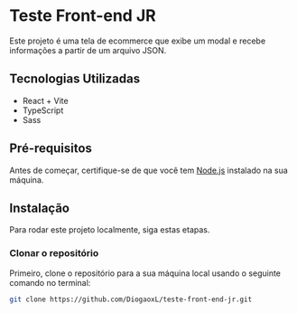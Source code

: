 # Teste Front-end JR

Este projeto é uma tela de ecommerce que exibe um modal e recebe informações a partir de um arquivo JSON.

## Tecnologias Utilizadas

- React + Vite
- TypeScript
- Sass

## Pré-requisitos

Antes de começar, certifique-se de que você tem [Node.js](https://nodejs.org/) instalado na sua máquina.

## Instalação

Para rodar este projeto localmente, siga estas etapas.

### Clonar o repositório

Primeiro, clone o repositório para a sua máquina local usando o seguinte comando no terminal:

```bash
git clone https://github.com/DiogaoxL/teste-front-end-jr.git

